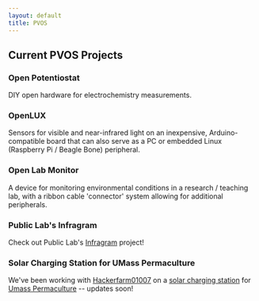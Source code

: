 ```yaml
---
layout: default
title: PVOS
---
```


## Current PVOS Projects 

### Open Potentiostat

DIY open hardware for electrochemistry measurements. 

### OpenLUX

Sensors for visible and near-infrared light on an inexpensive, Arduino-compatible board that can also serve as a PC or embedded Linux (Raspberry Pi / Beagle Bone) peripheral.

### Open Lab Monitor

A device for monitoring environmental conditions in a research / teaching lab, with a ribbon cable 'connector' system allowing for additional peripherals.

### Public Lab's Infragram 

Check out Public Lab's [Infragram](http://infragram.org) project!

### Solar Charging Station for UMass Permaculture

We've been working with [Hackerfarm01007](http://hackerfarm01007.org) on a [solar charging station](http://hackerfarm01007.org/?p=114) for [Umass Permaculture](http://www.umassdining.com/sustainability/permaculture) -- updates soon!
